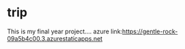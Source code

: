 # trip
This is my final year project....
azure link:https://gentle-rock-09a5b4c00.3.azurestaticapps.net

